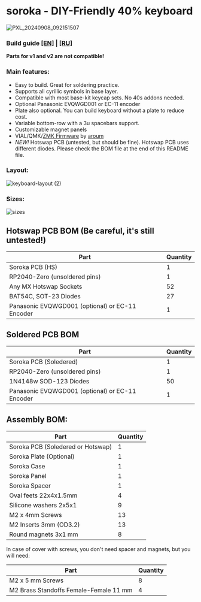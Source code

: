 # soroka - DIY-Friendly 40% keyboard

![PXL_20240908_092151507](https://github.com/user-attachments/assets/d3ecc987-b74d-41c7-9bb6-479619c4c737)

### Build guide [[EN]](https://github.com/kapee1/soroka/blob/main/build%20guides/Soroka%20v2%20Build%20guide%20%5BEN%5D.md) | [[RU]](https://github.com/kapee1/soroka/blob/main/build%20guides/Soroka%20v2%20Build%20guide%20%5BRU%5D.md)

__Parts for v1 and v2 are not compatible!__


### Main features:

* Easy to build. Great for soldering practice.
* Supports all cyrillic symbols in base layer.
* Compatible with most base-kit keycap sets. No 40s addons needed.
* Optional Panasonic EVQWGD001 or EC-11 encoder
* Plate also optional. You can build keyboard without a plate to reduce cost.
* Variable bottom-row with a 3u spacebars support.
* Customizable magnet panels
* VIAL/QMK/[ZMK Firmware](https://github.com/aroum/zmk-soroka) by [aroum](https://github.com/aroum)
* *NEW!* Hotswap PCB (untested, but should be fine). Hotswap PCB uses different diodes. Please check the BOM file at the end of this README file.

### Layout:
![keyboard-layout (2)](https://github.com/user-attachments/assets/f78fa71a-8598-459b-90e7-10e8fc8debf0)


### Sizes:
![sizes](https://github.com/user-attachments/assets/43c70d04-38ef-4c08-8f5c-f754aee75991)

## Hotswap PCB BOM (Be careful, it's still untested!)
| Part     | Quantity |
|----------|----------|
| Soroka PCB (HS)   | 1   | 
| RP2040-Zero (unsoldered pins) | 1   |
| Any MX Hotswap Sockets | 52   |
| BAT54C, SOT-23 Diodes  |  27 | 
| Panasonic EVQWGD001 (optional) or EC-11 Encoder | 1   |  

## Soldered PCB BOM
| Part     | Quantity |
|----------|----------|
| Soroka PCB (Soledered)   | 1   | 
| RP2040-Zero (unsoldered pins) | 1   | 
| 1N4148w SOD-123 Diodes        | 50  | 
| Panasonic EVQWGD001 (optional) or EC-11 Encoder | 1   |  

## Assembly BOM:
| Part     | Quantity |
|----------|----------|
| Soroka PCB (Soledered or Hotswap)   | 1   | 
| Soroka Plate (Optional)       | 1   | 
| Soroka Case                   | 1   | 
| Soroka Panel                  | 1   | 
| Soroka Spacer                 | 1   | 
| Oval feets 22x4x1.5mm         | 4   |  
| Silicone washers 2x5x1        | 9   |
| M2 x 4mm Screws               | 13  |  
| M2 Inserts 3mm (OD3.2)        | 13  |  
| Round magnets 3x1 mm          | 8   | 


In case of cover with screws, you don't need spacer and magnets, but you will need:

| Part     | Quantity |
|----------|----------|
| M2 x 5 mm Screws                       | 8  |  
| M2 Brass Standoffs Female-Female 11 mm | 4  |  

